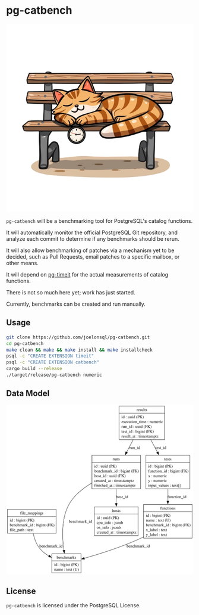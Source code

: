 # pg-catbench

![pg-catbench](./static/catbench.webp)

`pg-catbench` will be a benchmarking tool for PostgreSQL's catalog functions.

It will automatically monitor the official PostgreSQL Git repository, and
analyze each commit to determine if any benchmarks should be rerun.

It will also allow benchmarking of patches via a mechanism yet to be decided,
such as Pull Requests, email patches to a specific mailbox, or other means.

It will depend on [pg-timeit](https://github.com/joelonsql/pg-timeit) for
the actual measurements of catalog functions.

There is not so much here yet; work has just started.

Currently, benchmarks can be created and run manually.

## Usage

```sh
git clone https://github.com/joelonsql/pg-catbench.git
cd pg-catbench
make clean && make && make install && make installcheck
psql -c "CREATE EXTENSION timeit"
psql -c "CREATE EXTENSION catbench"
cargo build --release
./target/release/pg-catbench numeric
```

## Data Model

![data-model](./docs/data-model.svg)

## License

`pg-catbench` is licensed under the PostgreSQL License.
